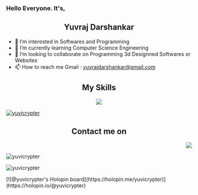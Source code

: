 <h3>Hello Everyone. It's,</h3>
<h2 align="center">Yuvraj Darshankar</h2>

- 👀 I’m interested in Softwares and Programming
- 🌱 I’m currently learning Computer Science Engineering
- 💞️ I’m looking to collaborate on Programming 3d Designned Softwares or Websites
- 📫 How to reach me Gmail : yuvrajdarshankar@gmail.com

<h2 align="center"><b>My Skills</b></h2>
<p align="center">
  <a href="https://skillicons.dev">
 <img src="https://skillicons.dev/icons?i=js,html,css,c,cpp,cs,java,nodejs,react,nextjs,py,blender,figma,ps,netlify,vercel,vscode,unity,unreal&perline=5" />
 </a>
</p>

<p align="left"> <a href="https://github.com/ryo-ma/github-profile-trophy"><img src="https://github-profile-trophy.vercel.app/?username=yuvicrypter" alt="yuvicrypter" /></a> </p>

<h2 align="center"><b>Contact me on</b></h2>
<p align="right">
  <a href="https://www.linkedin.com/in/yuvraj-darshankar-52262622b/">
 <img src="https://skillicons.dev/icons?i=linkedin" />
 </a>
</p>
<!-- [![My Skills](https://skillicons.dev/icons?i=js,html,css,c,cpp,cs,java,nodejs,react,nextjs,py,blender,figma,ps,netlify,vercel,vscode,unity,unreal&perline=5)](https://skillicons.dev) -->
 

<p><img align="center" src="https://github-readme-stats.vercel.app/api/top-langs?username=yuvicrypter&show_icons=true&locale=en&layout=compact" alt="yuvicrypter" /></p>

<p><img align="center" src="https://github-readme-streak-stats.herokuapp.com/?user=yuvicrypter&" alt="yuvicrypter" /></p>
[![@yuvicrypter's Holopin board](https://holopin.me/yuvicrypter)](https://holopin.io/@yuvicrypter)
